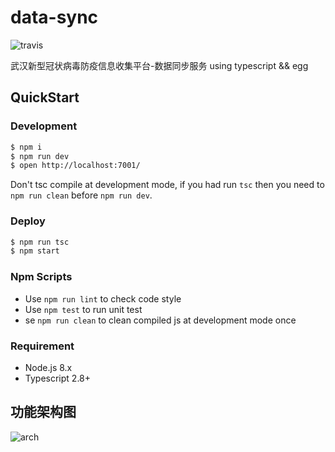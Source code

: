 # data-sync

![travis](https://travis-ci.com/wuhan2020/data-sync.svg?branch=master)

武汉新型冠状病毒防疫信息收集平台-数据同步服务
using typescript && egg

## QuickStart

### Development

```bash
$ npm i
$ npm run dev
$ open http://localhost:7001/
```

Don't tsc compile at development mode, if you had run `tsc` then you need to `npm run clean` before `npm run dev`.

### Deploy

```bash
$ npm run tsc
$ npm start
```

### Npm Scripts

- Use `npm run lint` to check code style
- Use `npm test` to run unit test
- se `npm run clean` to clean compiled js at development mode once

### Requirement

- Node.js 8.x
- Typescript 2.8+

## 功能架构图

![arch](http://api.hypertrons.io/umlrenderer/github/wuhan2020/data-sync?path=static/architecture.puml)
